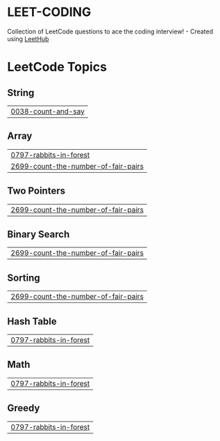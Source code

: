 # LEET-CODING
Collection of LeetCode questions to ace the coding interview! - Created using [LeetHub](https://github.com/QasimWani/LeetHub)

<!---LeetCode Topics Start-->
# LeetCode Topics
## String
|  |
| ------- |
| [0038-count-and-say](https://github.com/SriRajyaLakshmi38/LEET-CODING/tree/master/0038-count-and-say) |
## Array
|  |
| ------- |
| [0797-rabbits-in-forest](https://github.com/SriRajyaLakshmi38/LEET-CODING/tree/master/0797-rabbits-in-forest) |
| [2699-count-the-number-of-fair-pairs](https://github.com/SriRajyaLakshmi38/LEET-CODING/tree/master/2699-count-the-number-of-fair-pairs) |
## Two Pointers
|  |
| ------- |
| [2699-count-the-number-of-fair-pairs](https://github.com/SriRajyaLakshmi38/LEET-CODING/tree/master/2699-count-the-number-of-fair-pairs) |
## Binary Search
|  |
| ------- |
| [2699-count-the-number-of-fair-pairs](https://github.com/SriRajyaLakshmi38/LEET-CODING/tree/master/2699-count-the-number-of-fair-pairs) |
## Sorting
|  |
| ------- |
| [2699-count-the-number-of-fair-pairs](https://github.com/SriRajyaLakshmi38/LEET-CODING/tree/master/2699-count-the-number-of-fair-pairs) |
## Hash Table
|  |
| ------- |
| [0797-rabbits-in-forest](https://github.com/SriRajyaLakshmi38/LEET-CODING/tree/master/0797-rabbits-in-forest) |
## Math
|  |
| ------- |
| [0797-rabbits-in-forest](https://github.com/SriRajyaLakshmi38/LEET-CODING/tree/master/0797-rabbits-in-forest) |
## Greedy
|  |
| ------- |
| [0797-rabbits-in-forest](https://github.com/SriRajyaLakshmi38/LEET-CODING/tree/master/0797-rabbits-in-forest) |
<!---LeetCode Topics End-->